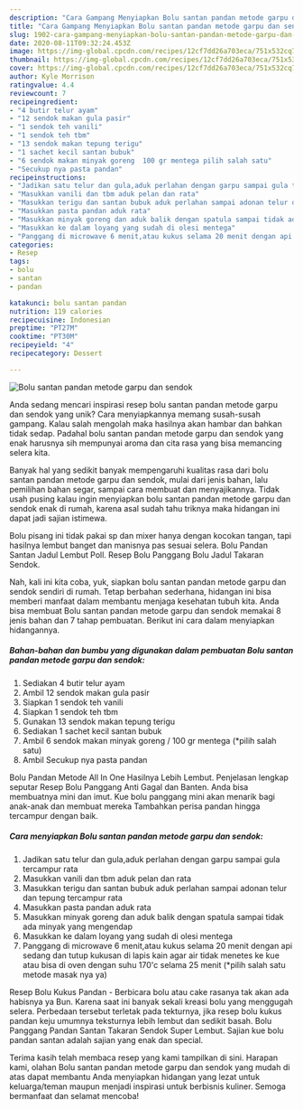 ```yaml
---
description: "Cara Gampang Menyiapkan Bolu santan pandan metode garpu dan sendok, Enak Banget"
title: "Cara Gampang Menyiapkan Bolu santan pandan metode garpu dan sendok, Enak Banget"
slug: 1902-cara-gampang-menyiapkan-bolu-santan-pandan-metode-garpu-dan-sendok-enak-banget
date: 2020-08-11T09:32:24.453Z
image: https://img-global.cpcdn.com/recipes/12cf7dd26a703eca/751x532cq70/bolu-santan-pandan-metode-garpu-dan-sendok-foto-resep-utama.jpg
thumbnail: https://img-global.cpcdn.com/recipes/12cf7dd26a703eca/751x532cq70/bolu-santan-pandan-metode-garpu-dan-sendok-foto-resep-utama.jpg
cover: https://img-global.cpcdn.com/recipes/12cf7dd26a703eca/751x532cq70/bolu-santan-pandan-metode-garpu-dan-sendok-foto-resep-utama.jpg
author: Kyle Morrison
ratingvalue: 4.4
reviewcount: 7
recipeingredient:
- "4 butir telur ayam"
- "12 sendok makan gula pasir"
- "1 sendok teh vanili"
- "1 sendok teh tbm"
- "13 sendok makan tepung terigu"
- "1 sachet kecil santan bubuk"
- "6 sendok makan minyak goreng  100 gr mentega pilih salah satu"
- "Secukup nya pasta pandan"
recipeinstructions:
- "Jadikan satu telur dan gula,aduk perlahan dengan garpu sampai gula tercampur rata"
- "Masukkan vanili dan tbm aduk pelan dan rata"
- "Masukkan terigu dan santan bubuk aduk perlahan sampai adonan telur dan tepung tercampur rata"
- "Masukkan pasta pandan aduk rata"
- "Masukkan minyak goreng dan aduk balik dengan spatula sampai tidak ada minyak yang mengendap"
- "Masukkan ke dalam loyang yang sudah di olesi mentega"
- "Panggang di microwave 6 menit,atau kukus selama 20 menit dengan api sedang dan tutup kukusan di lapis kain agar air tidak menetes ke kue atau bisa di oven dengan suhu 170&#39;c selama 25 menit (*pilih salah satu metode masak nya ya)"
categories:
- Resep
tags:
- bolu
- santan
- pandan

katakunci: bolu santan pandan 
nutrition: 119 calories
recipecuisine: Indonesian
preptime: "PT27M"
cooktime: "PT30M"
recipeyield: "4"
recipecategory: Dessert

---
```



![Bolu santan pandan metode garpu dan sendok](https://img-global.cpcdn.com/recipes/12cf7dd26a703eca/751x532cq70/bolu-santan-pandan-metode-garpu-dan-sendok-foto-resep-utama.jpg)

Anda sedang mencari inspirasi resep bolu santan pandan metode garpu dan sendok yang unik? Cara menyiapkannya memang susah-susah gampang. Kalau salah mengolah maka hasilnya akan hambar dan bahkan tidak sedap. Padahal bolu santan pandan metode garpu dan sendok yang enak harusnya sih mempunyai aroma dan cita rasa yang bisa memancing selera kita.

Banyak hal yang sedikit banyak mempengaruhi kualitas rasa dari bolu santan pandan metode garpu dan sendok, mulai dari jenis bahan, lalu pemilihan bahan segar, sampai cara membuat dan menyajikannya. Tidak usah pusing kalau ingin menyiapkan bolu santan pandan metode garpu dan sendok enak di rumah, karena asal sudah tahu triknya maka hidangan ini dapat jadi sajian istimewa.

Bolu pisang ini tidak pakai sp dan mixer hanya dengan kocokan tangan, tapi hasilnya lembut banget dan manisnya pas sesuai selera. Bolu Pandan Santan Jadul Lembut Poll. Resep Bolu Panggang Bolu Jadul Takaran Sendok.


Nah, kali ini kita coba, yuk, siapkan bolu santan pandan metode garpu dan sendok sendiri di rumah. Tetap berbahan sederhana, hidangan ini bisa memberi manfaat dalam membantu menjaga kesehatan tubuh kita. Anda bisa membuat Bolu santan pandan metode garpu dan sendok memakai 8 jenis bahan dan 7 tahap pembuatan. Berikut ini cara dalam menyiapkan hidangannya.

<!--inarticleads1-->

##### Bahan-bahan dan bumbu yang digunakan dalam pembuatan Bolu santan pandan metode garpu dan sendok:

1. Sediakan 4 butir telur ayam
1. Ambil 12 sendok makan gula pasir
1. Siapkan 1 sendok teh vanili
1. Siapkan 1 sendok teh tbm
1. Gunakan 13 sendok makan tepung terigu
1. Sediakan 1 sachet kecil santan bubuk
1. Ambil 6 sendok makan minyak goreng / 100 gr mentega (*pilih salah satu)
1. Ambil Secukup nya pasta pandan


Bolu Pandan Metode All In One Hasilnya Lebih Lembut. Penjelasan lengkap seputar Resep Bolu Panggang Anti Gagal dan Banten. Anda bisa membuatnya mini dan imut. Kue bolu panggang mini akan menarik bagi anak-anak dan membuat mereka Tambahkan perisa pandan hingga tercampur dengan baik. 

<!--inarticleads2-->

##### Cara menyiapkan Bolu santan pandan metode garpu dan sendok:

1. Jadikan satu telur dan gula,aduk perlahan dengan garpu sampai gula tercampur rata
1. Masukkan vanili dan tbm aduk pelan dan rata
1. Masukkan terigu dan santan bubuk aduk perlahan sampai adonan telur dan tepung tercampur rata
1. Masukkan pasta pandan aduk rata
1. Masukkan minyak goreng dan aduk balik dengan spatula sampai tidak ada minyak yang mengendap
1. Masukkan ke dalam loyang yang sudah di olesi mentega
1. Panggang di microwave 6 menit,atau kukus selama 20 menit dengan api sedang dan tutup kukusan di lapis kain agar air tidak menetes ke kue atau bisa di oven dengan suhu 170&#39;c selama 25 menit (*pilih salah satu metode masak nya ya)


Resep Bolu Kukus Pandan - Berbicara bolu atau cake rasanya tak akan ada habisnya ya Bun. Karena saat ini banyak sekali kreasi bolu yang menggugah selera. Perbedaan tersebut terletak pada tekturnya, jika resep bolu kukus pandan keju umumnya teksturnya lebih lembut dan sedikit basah. Bolu Panggang Pandan Santan Takaran Sendok Super Lembut. Sajian kue bolu pandan santan adalah sajian yang enak dan special. 

Terima kasih telah membaca resep yang kami tampilkan di sini. Harapan kami, olahan Bolu santan pandan metode garpu dan sendok yang mudah di atas dapat membantu Anda menyiapkan hidangan yang lezat untuk keluarga/teman maupun menjadi inspirasi untuk berbisnis kuliner. Semoga bermanfaat dan selamat mencoba!
